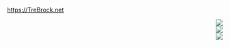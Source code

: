 https://TreBrock.net
<br>
<p align="right">
  <a href="https://www.gnu.org/software/gnuzilla/"><img src="https://github.com/user-attachments/assets/343ba0af-7b2a-451b-ad2a-ce3a3d242dd7"></a>
<br>
<a href="https://www.fsf.org/campaigns/opendocument/"><img src="https://github.com/user-attachments/assets/51a1be98-d2ca-42bc-9357-c0518051ec8e"></a>
<br>
  <a href="https://xiph.org/vorbis/"><img src="https://github.com/user-attachments/assets/5e9f0bda-2b8d-4517-9b14-85ecaafa1139"></a>
</p>

